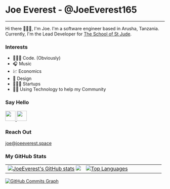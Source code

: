 Joe Everest - @JoeEverest165
============================

* * * * *

Hi there 🙋🏾‍♂️, I'm Joe. I'm a software engineer based in Arusha, Tanzania. Currently, I'm the Lead Developer for [The School of St Jude](http://schoolofstjude.org/).

### Interests

-   👨🏾‍💻 Code. (Obviously)
-   🎧 Music
-   💹 Economics
-   🎨 Design
-   🧑🏾‍💻 Startups
-   🤝🏾 Using Technology to help my Community

### Say Hello

<a href="https://twitter.com/JoeEverest165">
<img src="https://raw.githubusercontent.com/danielcranney/readme-generator/main/public/icons/socials/twitter.svg" width="32" height="32" />
</a>
<a href="https://www.instagram.com/joe.everest/">
<img src="https://raw.githubusercontent.com/danielcranney/profileme-dev/main/public/icons/socials/instagram.svg" width="32" height="32" />
</a>

### Reach Out
<a href="mailto:joe@joeeverest.space">
joe@joeeverest.space
</a>

### My GitHub Stats

<table  border="0" width="100%" cellpadding="0" cellspacing="0">
<tr>
<td>
  <a href="http://www.github.com/JoeEverest"><img src="https://github-readme-stats.vercel.app/api?username=JoeEverest&show_icons=true&hide=&count_private=true&title_color=fca311&text_color=ffffff&icon_color=d90429&bg_color=14213d&hide_border=true&show_icons=true" alt="JoeEverest's GitHub stats" /></a>
  <a href="http://www.github.com/JoeEverest"><img src="https://github-readme-streak-stats.herokuapp.com/?user=JoeEverest&stroke=ffffff&background=14213d&ring=fca311&fire=ef4444&currStreakNum=ffffff&currStreakLabel=fca311&sideNums=fca311&sideLabels=ffffff&dates=ffffff&hide_border=true" /></a>
 </td>

   <td width='50%'>
<a href="https://github.com/JoeEverest" align="left"><img src="https://github-readme-stats.vercel.app/api/top-langs/?username=JoeEverest&langs_count=10&layout=compact&title_color=fca311&text_color=ffffff&icon_color=3382ed&bg_color=14213d&hide_border=true&locale=en&custom_title=Top%20%Languages" alt="Top Languages" /></a>
  </td>
 </tr>
 
</table>

<a href="http://www.github.com/JoeEverest"><img src="https://activity-graph.herokuapp.com/graph?username=JoeEverest&bg_color=14213d&color=ffffff&line=fca311&point=d90429&area_color=e5e5e5&area=true&hide_border=true&custom_title=GitHub%20Commits%20Graph" alt="GitHub Commits Graph" /></a>
